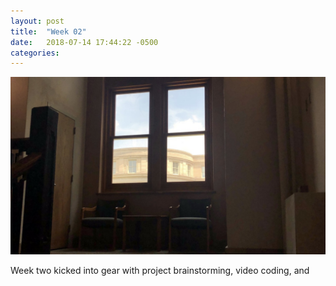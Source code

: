 ```yaml
---
layout: post
title:  "Week 02"
date:   2018-07-14 17:44:22 -0500
categories:
---
```


![view through cs building 2nd floor](/images/week02.png)

Week two kicked into gear with project brainstorming, video coding, and 